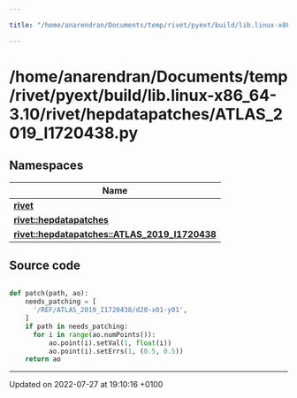 ```yaml
---

title: "/home/anarendran/Documents/temp/rivet/pyext/build/lib.linux-x86_64-3.10/rivet/hepdatapatches/ATLAS_2019_I1720438.py"

---
```


# /home/anarendran/Documents/temp/rivet/pyext/build/lib.linux-x86_64-3.10/rivet/hepdatapatches/ATLAS_2019_I1720438.py



## Namespaces

| Name           |
| -------------- |
| **[rivet](http://example.org/namespaces/namespacerivet/)**  |
| **[rivet::hepdatapatches](http://example.org/namespaces/namespacerivet_1_1hepdatapatches/)**  |
| **[rivet::hepdatapatches::ATLAS_2019_I1720438](http://example.org/namespaces/namespacerivet_1_1hepdatapatches_1_1atlas__2019__i1720438/)**  |




## Source code

```python

def patch(path, ao):
    needs_patching = [ 
      '/REF/ATLAS_2019_I1720438/d20-x01-y01',
    ]
    if path in needs_patching:
      for i in range(ao.numPoints()):
          ao.point(i).setVal(1, float(i))
          ao.point(i).setErrs(1, (0.5, 0.5))
    return ao
```


-------------------------------

Updated on 2022-07-27 at 19:10:16 +0100
